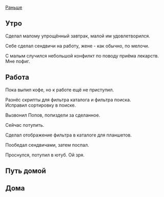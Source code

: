 [Раньше](2019.12.02.md)  
## Утро
Сделал малому упрощённый завтрак, малой им удовлетворился.

Себе сделал сендвичи на работу, жене - как обычно, по мелочи.

С малым случился небольшой конфилкт по поводу приёма лекарств. Мне пофиг.
## Работа
Пока выпил кофе, но к работе ещё не приступил.

Разнёс скрипты для фильтра каталога и фильтра поиска.  
Исправил сортировку в поиске.

Вызвонил Попов, попиздели за сделанное.

Сейчас потупить.

Сделал отображение фильтра в каталоге для планшетов.

Пообедал сендвичами, затем поспал.

Проснулся, потупил в ютуб. Ой зря.
## Путь домой
## Дома